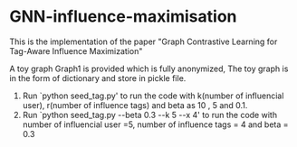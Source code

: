 # GNN-influence-maximisation

This is the implementation of the paper "Graph Contrastive Learning for Tag-Aware Influence Maximization"

A toy graph Graph1 is provided which is fully anonymized, The toy graph is in the form of dictionary and store in pickle file.

1) Run `python seed_tag.py'  to run the code with k(number of influencial user), r(number of influence tags) and beta as 10 , 5 and 0.1.
2)  Run `python seed_tag.py --beta 0.3 --k 5 --x 4' to run the code with number of influencial user =5, number of influence tags = 4 and beta = 0.3

